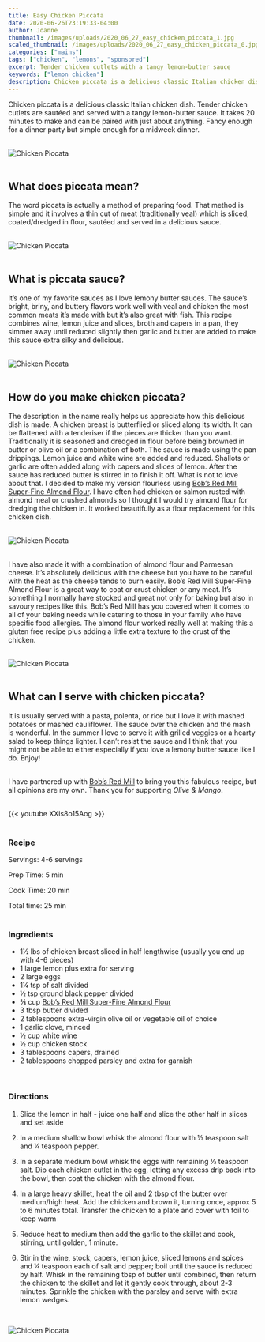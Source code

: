 ```yaml
---
title: Easy Chicken Piccata
date: 2020-06-26T23:19:33-04:00
author: Joanne
thumbnail: /images/uploads/2020_06_27_easy_chicken_piccata_1.jpg
scaled_thumbnail: /images/uploads/2020_06_27_easy_chicken_piccata_0.jpg
categories: ["mains"]
tags: ["chicken", "lemons", "sponsored"]
excerpt: Tender chicken cutlets with a tangy lemon-butter sauce 
keywords: ["lemon chicken"]
description: Chicken piccata is a delicious classic Italian chicken dish. Tender chicken cutlets are sautéed and served with a tangy lemon-butter sauce.
---
```


Chicken piccata is a delicious classic Italian chicken dish. Tender chicken cutlets are sautéed and served with a tangy lemon-butter sauce. It takes 20 minutes to make and can be paired with just about anything. Fancy enough for a dinner party but simple enough for a midweek dinner.  
</br>
</br>

![Chicken Piccata](/images/uploads/2020_06_27_easy_chicken_piccata_2.jpg)
</br>
</br>

## What does piccata mean?
The word piccata is actually a method of preparing food. That method is simple and it involves a thin cut of meat (traditionally veal) which is sliced, coated/dredged in flour, sautéed and served in a delicious sauce. 
</br>
</br>

![Chicken Piccata](/images/uploads/2020_06_27_easy_chicken_piccata_3.jpg)
</br>
</br>

## What is piccata sauce?
It’s one of my favorite sauces as I love lemony butter sauces. The sauce’s bright, briny, and buttery flavors work well with veal and chicken the most common meats it’s made with but it’s also great with fish. This recipe combines wine, lemon juice and slices, broth and capers in a pan, they simmer away until reduced slightly then garlic and butter are added to make this sauce extra silky and delicious. 
</br>
</br>

![Chicken Piccata](/images/uploads/2020_06_27_easy_chicken_piccata_4.jpg)
</br>
</br>

## How do you make chicken piccata?
The description in the name really helps us appreciate how this delicious dish is made. A chicken breast is butterflied or sliced along its width. It can be flattened with a tenderiser if the pieces are thicker than you want. Traditionally it is seasoned and dredged in flour before being browned in butter or olive oil or a combination of both. The sauce is made using the pan drippings. Lemon juice and white wine are added and reduced. Shallots or garlic are often added along with capers and slices of lemon. After the sauce has reduced butter is stirred in to finish it off. What is not to love about that. I decided to make my version flourless using <span class="highlight"><a rel="nofollow" href="https://www.bobsredmill.com/almond-meal-flour.html">Bob’s Red Mill Super-Fine Almond Flour</a></span>. I have often had chicken or salmon rusted with almond meal or crushed almonds so I thought I would try almond flour for dredging the chicken in. It worked beautifully as a flour replacement for this chicken dish. 
</br>
</br>

![Chicken Piccata](/images/uploads/2020_06_27_easy_chicken_piccata_5.jpg)
</br>
</br>

I have also made it with a combination of almond flour and Parmesan cheese. It’s absolutely delicious with the cheese but you have to be careful with the heat as the cheese tends to burn easily. Bob’s Red Mill Super-Fine Almond Flour is a great way to coat or crust chicken or any meat. It’s something I normally have stocked and great not only for baking but also in savoury recipes like this. Bob’s Red Mill has you covered when it comes to all of your baking needs while catering to those in your family who have specific food allergies. The almond flour worked really well at making this a gluten free recipe plus adding a little extra texture to the crust of the chicken. 
</br>
</br>

![Chicken Piccata](/images/uploads/2020_06_27_easy_chicken_piccata_6.jpg)
</br>
</br>

## What can I serve with chicken piccata? 
It is usually served with a pasta, polenta, or rice but I love it with mashed potatoes or mashed cauliflower. The sauce over the chicken and the mash is wonderful. In the summer I love to serve it with grilled veggies or a hearty salad to keep things lighter. I can’t resist the sauce and I think that you might not be able to either especially if you love a lemony butter sauce like I do. Enjoy!
</br>
</br>

I have partnered up with <span class="highlight"><a rel="nofollow" href="https://www.bobsredmill.com/?utm_source=TheOliveAndMango&utm_medium=influencer&utm_campaign=bobsredmill">Bob’s Red Mill</a></span> to bring you this fabulous recipe, but all opinions are my own. Thank you for supporting _Olive & Mango_.
</br>
</br>

{{< youtube XXis8o15Aog >}}
</br>
</br>

### Recipe

Servings: <span itemprop="recipeYield">4-6 servings

Prep Time: <meta itemprop="prepTime" content="PT5M">5 min  

Cook Time: <meta itemprop="cookTime" content="PT20M">20 min 

Total time: 25 min
</br>
</br>

### Ingredients

* <span itemprop="recipeIngredient">1&frac12; lbs of chicken breast sliced in half lengthwise (usually you end up with 4-6 pieces)</span>
* <span itemprop="recipeIngredient">1 large lemon plus extra for serving </span>
* <span itemprop="recipeIngredient">2 large eggs</span>
* <span itemprop="recipeIngredient">1&frac14; tsp of salt divided </span>
* <span itemprop="recipeIngredient">&frac12; tsp ground black pepper divided </span>
* <span itemprop="recipeIngredient">&frac34; cup <span class="highlight"><a rel="nofollow" href="https://www.bobsredmill.com/almond-meal-flour.html">Bob’s Red Mill Super-Fine Almond Flour</a></span> </span>
* <span itemprop="recipeIngredient">3 tbsp butter divided </span>
* <span itemprop="recipeIngredient">2 tablespoons extra-virgin olive oil or vegetable oil of choice </span>
* <span itemprop="recipeIngredient">1 garlic clove, minced</span>
* <span itemprop="recipeIngredient">&frac12; cup white wine</span>
* <span itemprop="recipeIngredient">&frac12; cup chicken stock</span>
* <span itemprop="recipeIngredient">3 tablespoons capers, drained</span>
* <span itemprop="recipeIngredient">2 tablespoons chopped parsley and extra for garnish </span>
</br>

### Directions 

1. Slice the lemon in half - juice one half and slice the other half in slices and set aside 

1. In a medium shallow bowl whisk the almond flour with &frac12; teaspoon salt and &frac14; teaspoon pepper. 

1. In a separate medium bowl whisk the eggs with remaining &frac12; teaspoon salt. Dip each chicken cutlet in the egg, letting any excess drip back into the bowl, then coat the chicken with the almond flour.

1. In a large heavy skillet, heat the oil and 2 tbsp of the butter over medium/high heat. Add the chicken and brown it, turning once, approx 5 to 6 minutes total. Transfer the chicken to a plate and cover with foil to keep warm 

1. Reduce heat to medium then add the garlic to the skillet and cook, stirring, until golden, 1 minute.  

1. Stir in the wine, stock, capers, lemon juice, sliced lemons and spices and &frac14; teaspoon each of salt and pepper; boil until the sauce is reduced by half. Whisk in the remaining tbsp of butter until combined, then return the chicken to the skillet and let it gently cook through, about 2-3 minutes. Sprinkle the chicken with the parsley and serve with extra lemon wedges.

</br>

![Chicken Piccata](/images/uploads/2020_06_27_easy_chicken_piccata_7.jpg)